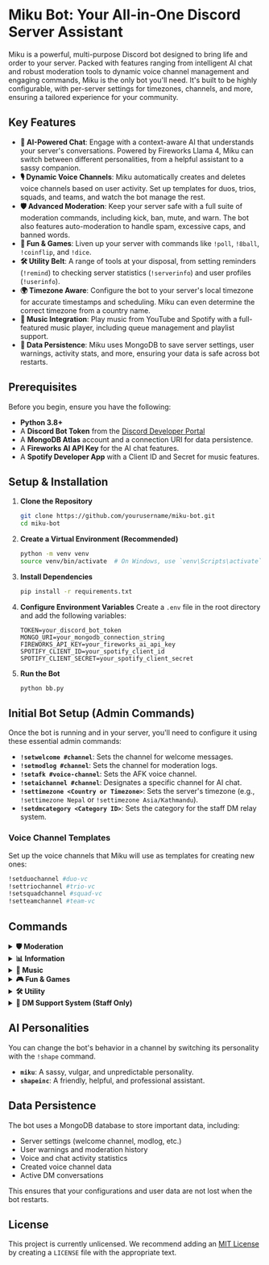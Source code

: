 # Miku Bot: Your All-in-One Discord Server Assistant

Miku is a powerful, multi-purpose Discord bot designed to bring life and order to your server. Packed with features ranging from intelligent AI chat and robust moderation tools to dynamic voice channel management and engaging commands, Miku is the only bot you'll need. It's built to be highly configurable, with per-server settings for timezones, channels, and more, ensuring a tailored experience for your community.

## Key Features

- **💬 AI-Powered Chat**: Engage with a context-aware AI that understands your server's conversations. Powered by Fireworks Llama 4, Miku can switch between different personalities, from a helpful assistant to a sassy companion.
- **🎙️ Dynamic Voice Channels**: Miku automatically creates and deletes voice channels based on user activity. Set up templates for duos, trios, squads, and teams, and watch the bot manage the rest.
- **🛡️ Advanced Moderation**: Keep your server safe with a full suite of moderation commands, including kick, ban, mute, and warn. The bot also features auto-moderation to handle spam, excessive caps, and banned words.
- **🎉 Fun & Games**: Liven up your server with commands like `!poll`, `!8ball`, `!coinflip`, and `!dice`.
- **🛠️ Utility Belt**: A range of tools at your disposal, from setting reminders (`!remind`) to checking server statistics (`!serverinfo`) and user profiles (`!userinfo`).
- **🌍 Timezone Aware**: Configure the bot to your server's local timezone for accurate timestamps and scheduling. Miku can even determine the correct timezone from a country name.
- **🎵 Music Integration**: Play music from YouTube and Spotify with a full-featured music player, including queue management and playlist support.
- **💾 Data Persistence**: Miku uses MongoDB to save server settings, user warnings, activity stats, and more, ensuring your data is safe across bot restarts.

## Prerequisites

Before you begin, ensure you have the following:
- **Python 3.8+**
- A **Discord Bot Token** from the [Discord Developer Portal](https://discord.com/developers/applications)
- A **MongoDB Atlas** account and a connection URI for data persistence.
- A **Fireworks AI API Key** for the AI chat features.
- A **Spotify Developer App** with a Client ID and Secret for music features.

## Setup & Installation

1.  **Clone the Repository**
    ```sh
    git clone https://github.com/yourusername/miku-bot.git
    cd miku-bot
    ```

2.  **Create a Virtual Environment (Recommended)**
    ```sh
    python -m venv venv
    source venv/bin/activate  # On Windows, use `venv\Scripts\activate`
    ```

3.  **Install Dependencies**
    ```sh
    pip install -r requirements.txt
    ```

4.  **Configure Environment Variables**
    Create a `.env` file in the root directory and add the following variables:
    ```env
    TOKEN=your_discord_bot_token
    MONGO_URI=your_mongodb_connection_string
    FIREWORKS_API_KEY=your_fireworks_ai_api_key
    SPOTIFY_CLIENT_ID=your_spotify_client_id
    SPOTIFY_CLIENT_SECRET=your_spotify_client_secret
    ```

5.  **Run the Bot**
    ```sh
    python bb.py
    ```

## Initial Bot Setup (Admin Commands)

Once the bot is running and in your server, you'll need to configure it using these essential admin commands:

- **`!setwelcome #channel`**: Sets the channel for welcome messages.
- **`!setmodlog #channel`**: Sets the channel for moderation logs.
- **`!setafk #voice-channel`**: Sets the AFK voice channel.
- **`!setaichannel #channel`**: Designates a specific channel for AI chat.
- **`!settimezone <Country or Timezone>`**: Sets the server's timezone (e.g., `!settimezone Nepal` or `!settimezone Asia/Kathmandu`).
- **`!setdmcategory <Category ID>`**: Sets the category for the staff DM relay system.

### Voice Channel Templates
Set up the voice channels that Miku will use as templates for creating new ones:
```sh
!setduochannel #duo-vc
!settriochannel #trio-vc
!setsquadchannel #squad-vc
!setteamchannel #team-vc
```

## Commands

<details>
<summary><strong>🛡️ Moderation</strong></summary>

- `!kick @user [reason]`: Kicks a user.
- `!ban @user [reason]`: Bans a user.
- `!unban <user_id>`: Unbans a user.
- `!mute @user [duration_seconds] [reason]`: Mutes a user.
- `!unmute @user`: Unmutes a user.
- `!clear [amount]`: Deletes a number of messages.
- `!warn @user [reason]`: Warns a user.
- `!checkwarnings [@user]`: Checks warnings for a user or the server.
</details>

<details>
<summary><strong>📊 Information</strong></summary>

- `!serverinfo`: Displays server statistics.
- `!userinfo [@user]`: Shows information about a user.
- `!botinfo`: Provides bot statistics and system info.
- `!roleinfo @role`: Shows details about a role.
- `!ping`: Checks the bot's latency.
- `!avatar [@user]`: Displays a user's avatar.
- `!stats`: Shows server activity stats.
- `!vcstats`: Displays voice channel creation stats.
- `!voiceactivity [today]`: Shows the voice activity leaderboard.
- `!chatactivity`: Shows the weekly chat leaderboard.
</details>

<details>
<summary><strong>🎵 Music</strong></summary>

- `!play <url or search>`: Plays a song from YouTube or Spotify.
- `!join`: Makes the bot join your voice channel.
- `!leave`: Makes the bot leave the voice channel.
</details>

<details>
<summary><strong>🎮 Fun & Games</strong></summary>

- `!poll "Question" "Option 1" "Option 2"`: Creates a poll.
- `!8ball <question>`: Asks the magic 8-ball.
- `!coinflip`: Flips a coin.
- `!dice [sides]`: Rolls a die.
- `!miku [message]`: Interacts with the Miku personality.
</details>

<details>
<summary><strong>🛠️ Utility</strong></summary>

- `!remind <time> <message>`: Sets a reminder (e.g., `!remind 1h check on dinner`).
- `!theme [theme_name]`: Sets a theme for your next created voice channel.
- `!shape <personality>`: Changes the bot's AI personality for the channel (e.g., `!shape miku`).
</details>

<details>
<summary><strong>📨 DM Support System (Staff Only)</strong></summary>

- `!dm @user <message>`: Sends a direct message to a user through the bot.
- `!dmclose @user`: Closes an active DM conversation.
- `!dmstatus`: Shows all active DM conversations.
- `!dmhelp`: Provides detailed help for the DM system.
</details>

## AI Personalities

You can change the bot's behavior in a channel by switching its personality with the `!shape` command.
- **`miku`**: A sassy, vulgar, and unpredictable personality.
- **`shapeinc`**: A friendly, helpful, and professional assistant.

## Data Persistence

The bot uses a MongoDB database to store important data, including:
- Server settings (welcome channel, modlog, etc.)
- User warnings and moderation history
- Voice and chat activity statistics
- Created voice channel data
- Active DM conversations

This ensures that your configurations and user data are not lost when the bot restarts.

## License

This project is currently unlicensed. We recommend adding an [MIT License](https://opensource.org/licenses/MIT) by creating a `LICENSE` file with the appropriate text.
